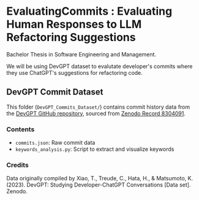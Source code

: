 # EvaluatingCommits : Evaluating Human Responses to LLM Refactoring Suggestions
Bachelor Thesis in Software Engineering and Management.

We will be using DevGPT dataset to evalutate developer's commits where they use ChatGPT's suggestions for refactoring code.

## DevGPT Commit Dataset

This folder (`DevGPT_Commits_Dataset/`) contains commit history data from the [DevGPT GitHub repository](https://github.com/NAIST-SE/DevGPT), sourced from [Zenodo Record 8304091](https://zenodo.org/records/8304091).

### Contents
- `commits.json`: Raw commit data
- `keywords_analysis.py`: Script to extract and visualize keywords

### Credits
Data originally compiled by Xiao, T., Treude, C., Hata, H., & Matsumoto, K. (2023). DevGPT: Studying Developer-ChatGPT Conversations [Data set]. Zenodo.


